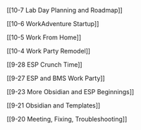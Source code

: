 
[[10-7 Lab Day Planning and Roadmap]]

[[10-6 WorkAdventure Startup]]

[[10-5 Work From Home]]

[[10-4 Work Party Remodel]]

[[9-28 ESP Crunch Time]]

[[9-27 ESP and BMS Work Party]]

[[9-23 More Obsidian and ESP Beginnings]]

[[9-21 Obsidian and Templates]]

[[9-20 Meeting, Fixing, Troubleshooting]]

